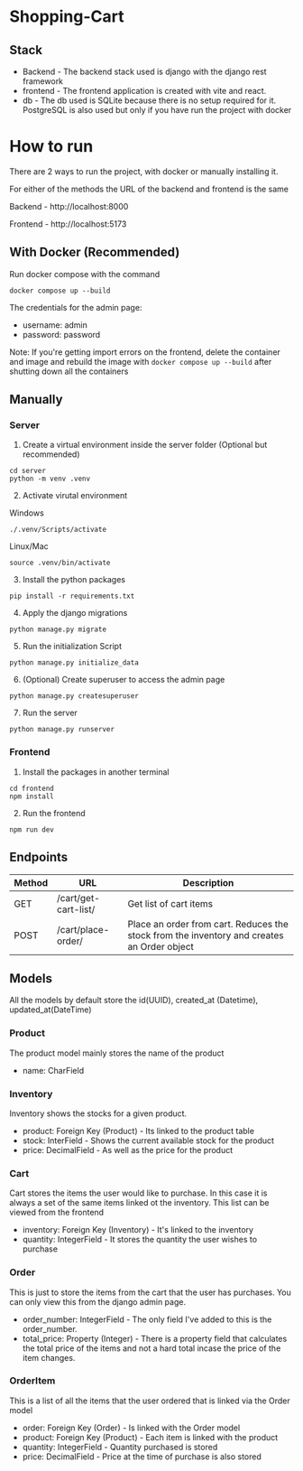 # Shopping-Cart
## Stack
* Backend - The backend stack used is django with the django rest framework
* frontend - The frontend application is created with vite and react.
* db - The db used is SQLite because there is no setup required for it. PostgreSQL is also used but only if you have run the project with docker

# How to run
There are 2 ways to run the project, with docker or manually installing it.

For either of the methods the URL of the backend and frontend is the same

Backend - http://localhost:8000

Frontend - http://localhost:5173


## With Docker (Recommended)
Run docker compose with the command
```
docker compose up --build
```

The credentials for the admin page:
- username: admin
- password: password

Note: If you're getting import errors on the frontend, delete the container and image and rebuild the image with `docker compose up --build` after shutting down all the containers

## Manually
### Server
1. Create a virtual environment inside the server folder (Optional but recommended)
```
cd server
python -m venv .venv
```
2. Activate virutal environment

Windows
```
./.venv/Scripts/activate
```
Linux/Mac
```
source .venv/bin/activate
```
3. Install the python packages
```
pip install -r requirements.txt
```
4. Apply the django migrations
```
python manage.py migrate
```
5. Run the initialization Script
```
python manage.py initialize_data
```
6. (Optional) Create superuser to access the admin page
```
python manage.py createsuperuser
```
7. Run the server
```
python manage.py runserver
```

### Frontend
1. Install the packages in another terminal
```
cd frontend
npm install
```
2. Run the frontend
```
npm run dev
```

## Endpoints
|Method|URL|Description|
|-|-|-|
|GET|/cart/get-cart-list/|Get list of cart items|
|POST|/cart/place-order/|Place an order from cart. Reduces the stock from the inventory and creates an Order object|

## Models
All the models by default store the id(UUID), created_at (Datetime), updated_at(DateTime)

### Product
The product model mainly stores the name of the product
* name: CharField

### Inventory
Inventory shows the stocks for a given product.
* product: Foreign Key (Product) - Its linked to the product table
* stock: InterField - Shows the current available stock for the product
* price: DecimalField - As well as the price for the product

### Cart
Cart stores the items the user would like to purchase. In this case it is always a set of the same items linked ot the inventory. This list can be viewed from the frontend
* inventory: Foreign Key (Inventory) - It's linked to the inventory
* quantity: IntegerField - It stores the quantity the user wishes to purchase

### Order
This is just to store the items from the cart that the user has purchases. You can only view this from the django admin page.
* order_number: IntegerField - The only field I've added to this is the order_number.
* total_price: Property (Integer) - There is a property field that calculates the total price of the items and not a hard total incase the price of the item changes.

### OrderItem
This is a list of all the items that the user ordered that is linked via the Order model
* order: Foreign Key (Order) - Is linked with the Order model
* product: Foreign Key (Product) - Each item is linked with the product
* quantity: IntegerField - Quantity purchased is stored
* price: DecimalField - Price at the time of purchase is also stored